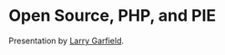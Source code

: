Open Source, PHP, and PIE
================================

Presentation by [Larry Garfield](http://www.garfieldtech.com).
